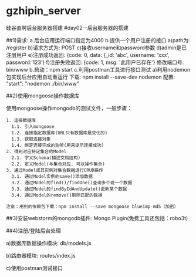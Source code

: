 # gzhipin_server
硅谷直聘后台服务器搭建
#day02--后台服务器的搭建

##1)需求:
  a.后台应用运行端口指定为4000
  b.提供一个用户注册的接口
    a)path为: /register
    b)请求方式为: POST
    c)接收username和password参数
    d)admin是已注册用户
    e)注册成功返回: {code: 0, data: {_id: 'abc', username: ‘xxx’, password:’123’}
    f)注册失败返回: {code: 1, msg: '此用户已存在'}
    修改端口号: bin/www
  b.启动：npm start
  c.利用postman工具进行接口测试
    a)利用nodemon包实现后台应用自动重运行
        下载: npm install --save-dev nodemon
        配置: "start": "nodemon ./bin/www"

##2)使用mongoose操作数据库

  使用mongoose操作mongodb的测试文件，一般步骤：

    1. 连接数据库
      1.1. 引入mongoose
      1.2. 连接指定数据库(URL只有数据库是变化的)
      1.3. 获取连接对象
      1.4. 绑定连接完成的监听(用来提示连接成功)
    2. 得到对应特定集合的Model
      2.1. 字义Schema(描述文档结构)
      2.2. 定义Model(与集合对应, 可以操作集合)
    3. 通过Model或其实例对集合数据进行CRUD操作
      3.1. 通过Model实例的save()添加数据
      3.2. 通过Model的find()/findOne()查询多个或一个数据
      3.3. 通过Model的findByIdAndUpdate()更新某个数据
      3.4. 通过Model的remove()删除匹配的数据

    注意：用到的依赖包下载：npm install --save mongoose blueimp-md5（加密）

##3)安装webstorm的mongodb插件: Mongo Plugin(免费工具还包括：robo3t)

##4)注册/登陆后台处理

  a)数据库数据操作模块: db/models.js

  b)路由器模块: routes/index.js

  c)使用postman测试接口